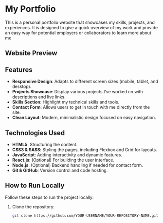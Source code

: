 # My Portfolio

This is a personal portfolio website that showcases my skills, projects, and experiences. It is designed to give a quick overview of my work and provide an easy way for potential employers or collaborators to learn more about me
## Website Preview

## Features

- **Responsive Design**: Adapts to different screen sizes (mobile, tablet, and desktop).
- **Projects Showcase**: Display various projects I’ve worked on with descriptions and live links.
- **Skills Section**: Highlight my technical skills and tools.
- **Contact Form**: Allows users to get in touch with me directly from the site.
- **Clean Layout**: Modern, minimalistic design focused on easy navigation.

## Technologies Used

- **HTML5**: Structuring the content.
- **CSS3 & SASS**: Styling the pages, including Flexbox and Grid for layouts.
- **JavaScript**: Adding interactivity and dynamic features.
- **React.js**: (Optional) For building the user interface.
- **Node.js**: (Optional) Backend handling if needed for contact form.
- **Git & GitHub**: Version control and code hosting.

## How to Run Locally

Follow these steps to run the project locally:

1. Clone the repository:
   ```bash
   git clone https://github.com/YOUR-USERNAME/YOUR-REPOSITORY-NAME.git
